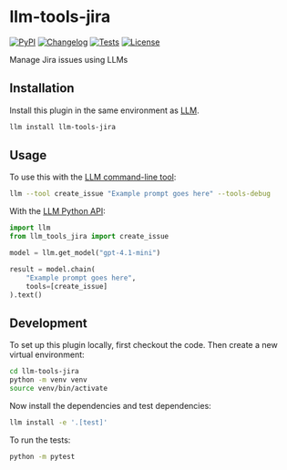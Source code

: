 # llm-tools-jira

[![PyPI](https://img.shields.io/pypi/v/llm-tools-jira.svg)](https://pypi.org/project/llm-tools-jira/)
[![Changelog](https://img.shields.io/github/v/release/guspix/llm-tools-jira?include_prereleases&label=changelog)](https://github.com/guspix/llm-tools-jira/releases)
[![Tests](https://github.com/guspix/llm-tools-jira/actions/workflows/test.yml/badge.svg)](https://github.com/guspix/llm-tools-jira/actions/workflows/test.yml)
[![License](https://img.shields.io/badge/license-Apache%202.0-blue.svg)](https://github.com/guspix/llm-tools-jira/blob/main/LICENSE)

Manage Jira issues using LLMs

## Installation

Install this plugin in the same environment as [LLM](https://llm.datasette.io/).
```bash
llm install llm-tools-jira
```
## Usage

To use this with the [LLM command-line tool](https://llm.datasette.io/en/stable/usage.html):

```bash
llm --tool create_issue "Example prompt goes here" --tools-debug
```

With the [LLM Python API](https://llm.datasette.io/en/stable/python-api.html):

```python
import llm
from llm_tools_jira import create_issue

model = llm.get_model("gpt-4.1-mini")

result = model.chain(
    "Example prompt goes here",
    tools=[create_issue]
).text()
```

## Development

To set up this plugin locally, first checkout the code. Then create a new virtual environment:
```bash
cd llm-tools-jira
python -m venv venv
source venv/bin/activate
```
Now install the dependencies and test dependencies:
```bash
llm install -e '.[test]'
```
To run the tests:
```bash
python -m pytest
```
